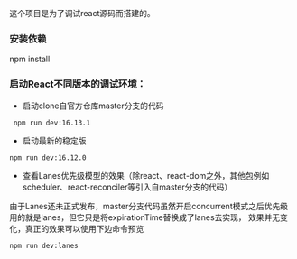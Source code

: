 这个项目是为了调试react源码而搭建的。

### 安装依赖
npm install

### 启动React不同版本的调试环境：
* 启动clone自官方仓库master分支的代码
```
 npm run dev:16.13.1
```
* 启动最新的稳定版
```
npm run dev:16.12.0
```
* 查看Lanes优先级模型的效果（除react、react-dom之外，其他包例如 scheduler、react-reconciler等引入自master分支的代码）

由于Lanes还未正式发布，master分支代码虽然开启concurrent模式之后优先级用的就是lanes，但它只是将expirationTime替换成了lanes去实现，
效果并无变化，真正的效果可以使用下边命令预览
```
npm run dev:lanes
```


